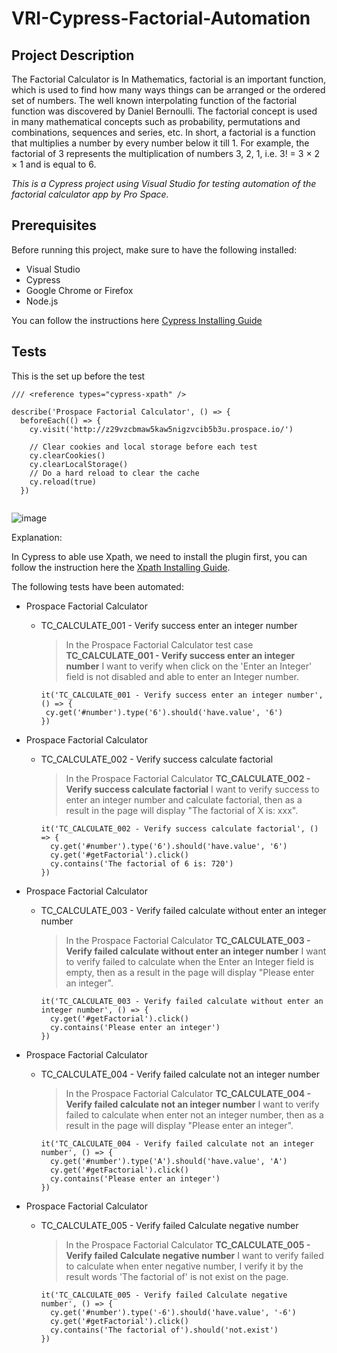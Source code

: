 # VRI-Cypress-Factorial-Automation

## Project Description ##

The Factorial Calculator is In Mathematics, factorial is an important function, which is used to find how many ways things can be arranged or the ordered set of numbers. The well known interpolating function of the factorial function was discovered by Daniel Bernoulli. The factorial concept is used in many mathematical concepts such as probability, permutations and combinations, sequences and series, etc. In short, a factorial is a function that multiplies a number by every number below it till 1. For example, the factorial of 3 represents the multiplication of numbers 3, 2, 1, i.e. 3! = 3 × 2 × 1 and is equal to 6.

*This is a Cypress project using Visual Studio for testing automation of the factorial calculator app by Pro Space.*


## Prerequisites ##

Before running this project, make sure to have the following installed:

   - Visual Studio
   - Cypress
   - Google Chrome or Firefox
   - Node.js

 You can follow the instructions here [Cypress Installing Guide](https://docs.cypress.io/guides/getting-started/installing-cypress)
 
 ## Tests ##

This is the set up before the test

```
/// <reference types="cypress-xpath" />

describe('Prospace Factorial Calculator', () => {
  beforeEach(() => { 
    cy.visit('http://z29vzcbmaw5kaw5nigzvcib5b3u.prospace.io/')

    // Clear cookies and local storage before each test  
    cy.clearCookies()
    cy.clearLocalStorage()
    // Do a hard reload to clear the cache  
    cy.reload(true)
  })
  
```
![image](https://user-images.githubusercontent.com/39895518/233440515-52dd5f6b-7650-4d86-9d70-d5b376a91294.png)

Explanation:

In Cypress to able use Xpath, we need to install the plugin first, you can follow the instruction here the [Xpath Installing Guide](https://www.programsbuzz.com/article/cypress-xpath-plugin).


The following tests have been automated:

   - Prospace Factorial Calculator
     - TC_CALCULATE_001 - Verify success enter an integer number
       > In the Prospace Factorial Calculator test case **TC_CALCULATE_001 - Verify success enter an integer number** I want to verify when click on the 'Enter an Integer' field is not disabled and able to enter an Integer number.
       ```
       it('TC_CALCULATE_001 - Verify success enter an integer number', () => {
        cy.get('#number').type('6').should('have.value', '6')
       })
       ```
       
  - Prospace Factorial Calculator
    - TC_CALCULATE_002 - Verify success calculate factorial
      > In the Prospace Factorial Calculator **TC_CALCULATE_002 - Verify success calculate factorial** I want to verify success to enter an integer number and calculate factorial, then as a result in the page will display "The factorial of X is: xxx".
       ```
       it('TC_CALCULATE_002 - Verify success calculate factorial', () => {
         cy.get('#number').type('6').should('have.value', '6')
         cy.get('#getFactorial').click()
         cy.contains('The factorial of 6 is: 720')
       })
       ```
       
  - Prospace Factorial Calculator
    - TC_CALCULATE_003 - Verify failed calculate without enter an integer number
      > In the Prospace Factorial Calculator **TC_CALCULATE_003 - Verify failed calculate without enter an integer number** I want to verify failed to calculate when the Enter an Integer field is empty, then as a result in the page will display "Please enter an integer".
       ```
       it('TC_CALCULATE_003 - Verify failed calculate without enter an integer number', () => {
         cy.get('#getFactorial').click()
         cy.contains('Please enter an integer')
       })
       ```
       
  - Prospace Factorial Calculator
    - TC_CALCULATE_004 - Verify failed calculate not an integer number
      > In the Prospace Factorial Calculator **TC_CALCULATE_004 - Verify failed calculate not an integer number** I want to verify failed to calculate when enter not an integer number, then as a result in the page will display "Please enter an integer".
       ```
       it('TC_CALCULATE_004 - Verify failed calculate not an integer number', () => {
         cy.get('#number').type('A').should('have.value', 'A')
         cy.get('#getFactorial').click()
         cy.contains('Please enter an integer')
       })
       ```
       
  - Prospace Factorial Calculator
    - TC_CALCULATE_005 - Verify failed Calculate negative number
      > In the Prospace Factorial Calculator **TC_CALCULATE_005 - Verify failed Calculate negative number** I want to verify failed to calculate when enter negative number, I verify it by the result words 'The factorial of' is not exist on the page.
       ```
       it('TC_CALCULATE_005 - Verify failed Calculate negative number', () => {
         cy.get('#number').type('-6').should('have.value', '-6')
         cy.get('#getFactorial').click()
         cy.contains('The factorial of').should('not.exist')
       })
       ```
